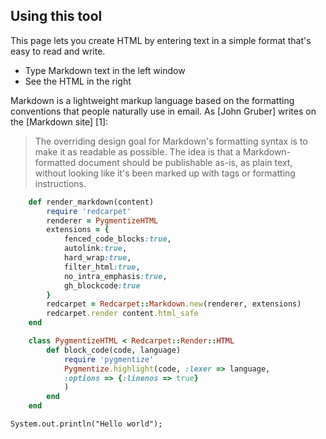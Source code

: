 Using this tool
---------------

This page lets you create HTML by entering text in a simple format that's easy to read and write.

  - Type Markdown text in the left window
  - See the HTML in the right

Markdown is a lightweight markup language based on the formatting conventions that people naturally use in email.  As [John Gruber] writes on the [Markdown site] [1]:

> The overriding design goal for Markdown's
> formatting syntax is to make it as readable 
> as possible. The idea is that a
> Markdown-formatted document should be
> publishable as-is, as plain text, without
> looking like it's been marked up with tags
> or formatting instructions.

```ruby
    def render_markdown(content)
        require 'redcarpet'
        renderer = PygmentizeHTML
        extensions = {
            fenced_code_blocks:true,
            autolink:true,
            hard_wrap:true,
            filter_html:true,
            no_intra_emphasis:true,
            gh_blockcode:true
        }
        redcarpet = Redcarpet::Markdown.new(renderer, extensions)
        redcarpet.render content.html_safe
    end

    class PygmentizeHTML < Redcarpet::Render::HTML
        def block_code(code, language)
            require 'pygmentize'
            Pygmentize.highlight(code, :lexer => language,
            :options => {:linenos => true}
            )
        end
    end
```

`System.out.println("Hello world");`